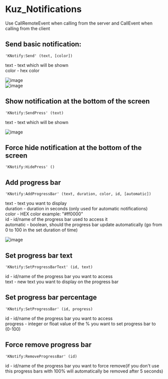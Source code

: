 # Kuz_Notifications
Use CallRemoteEvent when calling from the server and CallEvent when calling from the client



## Send basic notification:
```
'KNotify:Send' (text, [color])
```
text - text which will be shown<br/>
color - hex color<br/>

![image](https://i.imgur.com/KBmB0Xr.png)<br/>
![image](https://i.imgur.com/YL0eUu7.png)

## Show notification at the bottom of the screen
```
'KNotify:SendPress' (text)
```
text - text which will be shown<br/>

![image](https://i.imgur.com/ZuIORua.png)

## Force hide notification at the bottom of the screen
```
'KNotify:HidePress' ()
```
## Add progress bar
```
'KNotify:AddProgressBar' (text, duration, color, id, [automatic])
```
text - text you want to display<br/>
duration - duration in seconds (only used for automatic notifications)<br/>
color - HEX color example: "#ff0000"<br/>
id - id/name of the progress bar used to access it <br/>
automatic - boolean, should the progress bar update automatically (go from 0 to 100 in the set duration of time)<br/>

![image](https://i.imgur.com/ShrrmYa.png)

## Set progress bar text
```
'KNotify:SetProgressBarText' (id, text)
```
id - id/name of the progress bar you want to access<br/>
text - new text you want to display on the progress bar<br/>

## Set progress bar percentage
```
'KNotify:SetProgressBar' (id, progress)
```
id - id/name of the progress bar you want to access<br/>
progress - integer or float value of the % you want to set progress bar to (0-100)<br/>

## Force remove progress bar
```
'KNotify:RemoveProgressBar' (id)
```
id - id/name of the progress bar you want to force remove(if you don't use this progress bars with 100% will automatically be removed after 5 seconds)<br/>
